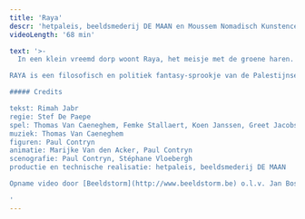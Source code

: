 ```yaml
---
title: 'Raya'
descr: 'hetpaleis, beeldsmederij DE MAAN en Moussem Nomadisch Kunstencentrum'
videoLength: '68 min'

text: '>-
  In een klein vreemd dorp woont Raya, het meisje met de groene haren. Zij is de laatste overlevende van de groenharigen. Raya wil op zoek naar haar ouders, die ooit verbannen zijn uit het dorp. Niemand weet waarom. Of niemand zegt waarom. Met de hulp van haar vriendin Nana start ze de zoektocht die haar op verrassende en bizarre plekken brengt …

RAYA is een filosofisch en politiek fantasy-sprookje van de Palestijnse theatermaker en auteur Rimah Jabr. Ze verwerkt haar politieke achtergrond tot een hedendaagse, geestige, absurde maar vooral diepzinnige vertelling.

##### Credits

tekst: Rimah Jabr  
regie: Stef De Paepe  
spel: Thomas Van Caeneghem, Femke Stallaert, Koen Janssen, Greet Jacobs  
muziek: Thomas Van Caeneghem  
figuren: Paul Contryn  
animatie: Marijke Van den Acker, Paul Contryn  
scenografie: Paul Contryn, Stéphane Vloebergh  
productie en technische realisatie: hetpaleis, beeldsmederij DE MAAN

Opname video door [Beeldstorm](http://www.beeldstorm.be) o.l.v. Jan Bosteels  

‍'
---
```

